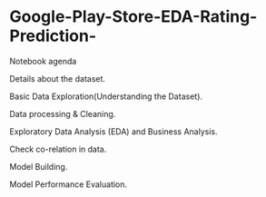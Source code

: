# Google-Play-Store-EDA-Rating-Prediction-

Notebook agenda

Details about the dataset.

Basic Data Exploration(Understanding the Dataset).

Data processing & Cleaning.

Exploratory Data Analysis (EDA) and Business Analysis.

Check co-relation in data.

Model Building.

Model Performance Evaluation.

